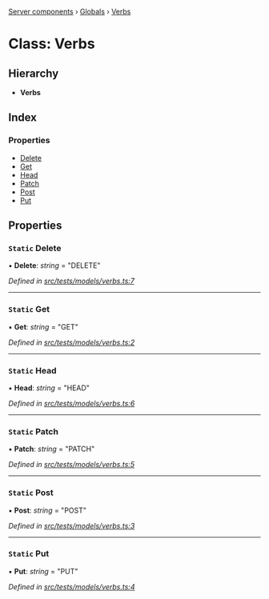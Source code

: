 [Server components](../README.md) › [Globals](../globals.md) › [Verbs](verbs.md)

# Class: Verbs

## Hierarchy

* **Verbs**

## Index

### Properties

* [Delete](verbs.md#static-delete)
* [Get](verbs.md#static-get)
* [Head](verbs.md#static-head)
* [Patch](verbs.md#static-patch)
* [Post](verbs.md#static-post)
* [Put](verbs.md#static-put)

## Properties

### `Static` Delete

▪ **Delete**: *string* = "DELETE"

*Defined in [src/tests/models/verbs.ts:7](https://github.com/nodulusteam/methodus.dev/blob/58b1bce/modules/platform/server/src/tests/models/verbs.ts#L7)*

___

### `Static` Get

▪ **Get**: *string* = "GET"

*Defined in [src/tests/models/verbs.ts:2](https://github.com/nodulusteam/methodus.dev/blob/58b1bce/modules/platform/server/src/tests/models/verbs.ts#L2)*

___

### `Static` Head

▪ **Head**: *string* = "HEAD"

*Defined in [src/tests/models/verbs.ts:6](https://github.com/nodulusteam/methodus.dev/blob/58b1bce/modules/platform/server/src/tests/models/verbs.ts#L6)*

___

### `Static` Patch

▪ **Patch**: *string* = "PATCH"

*Defined in [src/tests/models/verbs.ts:5](https://github.com/nodulusteam/methodus.dev/blob/58b1bce/modules/platform/server/src/tests/models/verbs.ts#L5)*

___

### `Static` Post

▪ **Post**: *string* = "POST"

*Defined in [src/tests/models/verbs.ts:3](https://github.com/nodulusteam/methodus.dev/blob/58b1bce/modules/platform/server/src/tests/models/verbs.ts#L3)*

___

### `Static` Put

▪ **Put**: *string* = "PUT"

*Defined in [src/tests/models/verbs.ts:4](https://github.com/nodulusteam/methodus.dev/blob/58b1bce/modules/platform/server/src/tests/models/verbs.ts#L4)*
